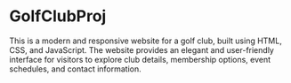 # GolfClubProj
This is a modern and responsive website for a golf club, built using HTML, CSS, and JavaScript. The website provides an elegant and user-friendly interface for visitors to explore club details, membership options, event schedules, and contact information.
